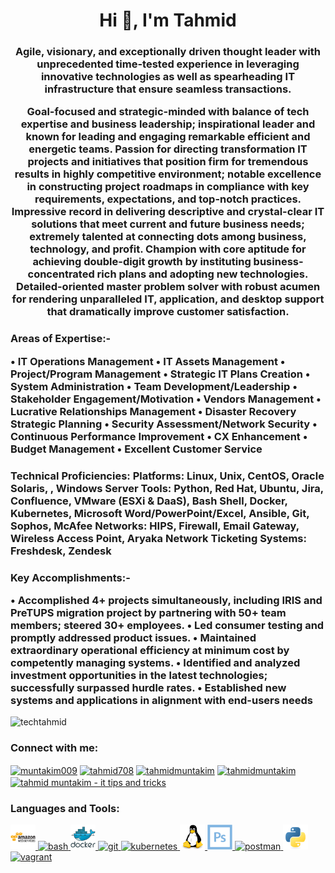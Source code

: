 <h1 align="center">Hi 👋, I'm Tahmid</h1>
<h3 align="center">


  
Agile, visionary, and exceptionally driven thought leader with unprecedented time-tested experience in leveraging innovative technologies as well as spearheading IT infrastructure that ensure seamless transactions. 

Goal-focused and strategic-minded with balance of tech expertise and business leadership; inspirational leader and known for leading and engaging remarkable efficient and energetic teams. Passion for directing transformation IT projects and initiatives that position firm for tremendous results in highly competitive environment; notable excellence in constructing project roadmaps in compliance with key requirements, expectations, and top-notch practices. Impressive record in delivering descriptive and crystal-clear IT solutions that meet current and future business needs; extremely talented at connecting dots among business, technology, and profit. Champion with core aptitude for achieving double-digit growth by instituting business-concentrated rich plans and adopting new technologies. Detailed-oriented master problem solver with robust acumen for rendering unparalleled IT, application, and desktop support that dramatically improve customer satisfaction.
    
</h3>

<h3 align="left">
  
Areas of Expertise:-
  
  
• IT Operations Management
• IT Assets Management 
• Project/Program Management
• Strategic IT Plans Creation
• System Administration • Team Development/Leadership
• Stakeholder Engagement/Motivation
• Vendors Management
• Lucrative Relationships Management
• Disaster Recovery Strategic Planning • Security Assessment/Network Security
• Continuous Performance Improvement
• CX Enhancement
• Budget Management
• Excellent Customer Service

</h3>

<h3 align="left">
  
Technical Proficiencies:
Platforms: Linux, Unix, CentOS, Oracle Solaris, , Windows Server 
Tools: Python, Red Hat, Ubuntu, Jira, Confluence, VMware (ESXi & DaaS), Bash Shell, Docker, Kubernetes, Microsoft Word/PowerPoint/Excel, Ansible, Git, Sophos, McAfee
Networks: HIPS, Firewall, Email Gateway, Wireless Access Point, Aryaka Network
Ticketing Systems: Freshdesk, Zendesk

</h3>

<h3 align="left">

Key Accomplishments:- 

• Accomplished 4+ projects simultaneously, including IRIS and PreTUPS migration project by partnering with 50+ team members; steered 30+ employees. 
• Led consumer testing and promptly addressed product issues. 
• Maintained extraordinary operational efficiency at minimum cost by competently managing systems. 
• Identified and analyzed investment opportunities in the latest technologies; successfully surpassed hurdle rates. 
• Established new systems and applications in alignment with end-users needs

</h3>


<p align="left"> <img src="https://komarev.com/ghpvc/?username=techtahmid&label=Profile%20views&color=0e75b6&style=flat" alt="techtahmid" /> </p>

<h3 align="left">Connect with me:</h3>
<p align="left">
<a href="https://twitter.com/muntakim009" target="blank"><img align="center" src="https://raw.githubusercontent.com/rahuldkjain/github-profile-readme-generator/master/src/images/icons/Social/twitter.svg" alt="muntakim009" height="30" width="40" /></a>
<a href="https://linkedin.com/in/tahmid708" target="blank"><img align="center" src="https://raw.githubusercontent.com/rahuldkjain/github-profile-readme-generator/master/src/images/icons/Social/linked-in-alt.svg" alt="tahmid708" height="30" width="40" /></a>
<a href="https://fb.com/tahmidmuntakim" target="blank"><img align="center" src="https://raw.githubusercontent.com/rahuldkjain/github-profile-readme-generator/master/src/images/icons/Social/facebook.svg" alt="tahmidmuntakim" height="30" width="40" /></a>
<a href="https://instagram.com/tahmidmuntakim" target="blank"><img align="center" src="https://raw.githubusercontent.com/rahuldkjain/github-profile-readme-generator/master/src/images/icons/Social/instagram.svg" alt="tahmidmuntakim" height="30" width="40" /></a>
<a href="https://www.youtube.com/channel/UCNrSkd3oUJH9aVwd-TPgpmA" target="blank"><img align="center" src="https://raw.githubusercontent.com/rahuldkjain/github-profile-readme-generator/master/src/images/icons/Social/youtube.svg" alt="tahmid muntakim - it tips and tricks" height="30" width="40" /></a>
</p>

<h3 align="left">Languages and Tools:</h3>
<p align="left"> <a href="https://aws.amazon.com" target="_blank" rel="noreferrer"> <img src="https://raw.githubusercontent.com/devicons/devicon/master/icons/amazonwebservices/amazonwebservices-original-wordmark.svg" alt="aws" width="40" height="40"/> </a> <a href="https://www.gnu.org/software/bash/" target="_blank" rel="noreferrer"> <img src="https://www.vectorlogo.zone/logos/gnu_bash/gnu_bash-icon.svg" alt="bash" width="40" height="40"/> </a> <a href="https://www.docker.com/" target="_blank" rel="noreferrer"> <img src="https://raw.githubusercontent.com/devicons/devicon/master/icons/docker/docker-original-wordmark.svg" alt="docker" width="40" height="40"/> </a> <a href="https://git-scm.com/" target="_blank" rel="noreferrer"> <img src="https://www.vectorlogo.zone/logos/git-scm/git-scm-icon.svg" alt="git" width="40" height="40"/> </a> <a href="https://kubernetes.io" target="_blank" rel="noreferrer"> <img src="https://www.vectorlogo.zone/logos/kubernetes/kubernetes-icon.svg" alt="kubernetes" width="40" height="40"/> </a> <a href="https://www.linux.org/" target="_blank" rel="noreferrer"> <img src="https://raw.githubusercontent.com/devicons/devicon/master/icons/linux/linux-original.svg" alt="linux" width="40" height="40"/> </a> <a href="https://www.photoshop.com/en" target="_blank" rel="noreferrer"> <img src="https://raw.githubusercontent.com/devicons/devicon/master/icons/photoshop/photoshop-line.svg" alt="photoshop" width="40" height="40"/> </a> <a href="https://postman.com" target="_blank" rel="noreferrer"> <img src="https://www.vectorlogo.zone/logos/getpostman/getpostman-icon.svg" alt="postman" width="40" height="40"/> </a> <a href="https://www.python.org" target="_blank" rel="noreferrer"> <img src="https://raw.githubusercontent.com/devicons/devicon/master/icons/python/python-original.svg" alt="python" width="40" height="40"/> </a> <a href="https://www.vagrantup.com/" target="_blank" rel="noreferrer"> <img src="https://www.vectorlogo.zone/logos/vagrantup/vagrantup-icon.svg" alt="vagrant" width="40" height="40"/> </a> </p>
